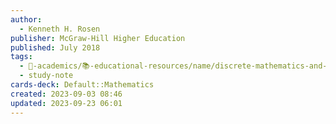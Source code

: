 ```yaml
---
author:
  - Kenneth H. Rosen
publisher: McGraw-Hill Higher Education
published: July 2018
tags:
  - 🔴-academics/📚-educational-resources/name/discrete-mathematics-and-its-applications-8th-edition
  - study-note
cards-deck: Default::Mathematics
created: 2023-09-03 08:46
updated: 2023-09-23 06:01
---
```

